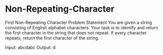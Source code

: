 # Non-Repeating-Character

First Non-Repeating Character Problem Statement
You are given a string consisting of English alphabet characters. Your task is to identify and return the first character in the string that does not repeat. If every character repeats, return the first character of the string.

Input:
abcdabc
Output:
d
